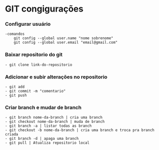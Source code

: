 # GIT congigurações

### Configurar usuário
    -comandos
        git config --global user.name "nome sobrenome"
        git config --global user.email "email@gmail.com"
### Baixar repositorio do git
    - git clone link-do-repositorio
### Adicionar e subir alterações no repositorio
    - git add
    - git commit -m "comentario"
    - git push
### Criar branch e mudar de branch
    - git branch nome-da-branch | cria uma branch
    - git checkout nome-da-branch | muda de branch
    - git branch -a | listar todas as branch
    - git checkout -b nome-da-branch | cria uma branch e troca pra branch criada
    - git branch -d | apaga uma branch
    - git pull | Atualiza repositorio local